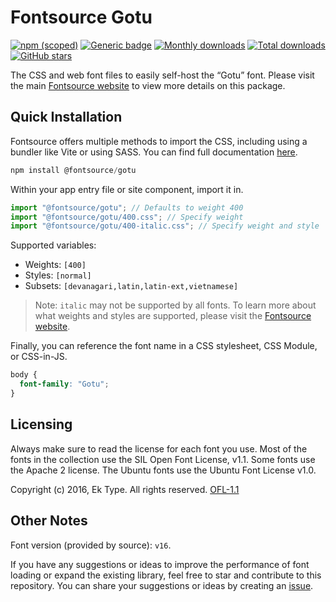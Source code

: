 # Fontsource Gotu

[![npm (scoped)](https://img.shields.io/npm/v/@fontsource/gotu?color=brightgreen)](https://www.npmjs.com/package/@fontsource/gotu) [![Generic badge](https://img.shields.io/badge/fontsource-passing-brightgreen)](https://github.com/fontsource/fontsource) [![Monthly downloads](https://badgen.net/npm/dm/@fontsource/gotu)](https://github.com/fontsource/fontsource) [![Total downloads](https://badgen.net/npm/dt/@fontsource/gotu)](https://github.com/fontsource/fontsource) [![GitHub stars](https://img.shields.io/github/stars/fontsource/fontsource.svg?style=social&label=Star)](https://github.com/fontsource/fontsource/stargazers)

The CSS and web font files to easily self-host the “Gotu” font. Please visit the main [Fontsource website](https://fontsource.org/fonts/gotu) to view more details on this package.

## Quick Installation

Fontsource offers multiple methods to import the CSS, including using a bundler like Vite or using SASS. You can find full documentation [here](https://fontsource.org/docs/getting-started/introduction).

```javascript
npm install @fontsource/gotu
```

Within your app entry file or site component, import it in.

```javascript
import "@fontsource/gotu"; // Defaults to weight 400
import "@fontsource/gotu/400.css"; // Specify weight
import "@fontsource/gotu/400-italic.css"; // Specify weight and style
```

Supported variables:
- Weights: `[400]`
- Styles: `[normal]`
- Subsets: `[devanagari,latin,latin-ext,vietnamese]`

> Note: `italic` may not be supported by all fonts. To learn more about what weights and styles are supported, please visit the [Fontsource website](https://fontsource.org/fonts/gotu).

Finally, you can reference the font name in a CSS stylesheet, CSS Module, or CSS-in-JS.

```css
body {
  font-family: "Gotu";
}
```

## Licensing
Always make sure to read the license for each font you use. Most of the fonts in the collection use the SIL Open Font License, v1.1. Some fonts use the Apache 2 license. The Ubuntu fonts use the Ubuntu Font License v1.0.

Copyright (c) 2016, Ek Type. All rights reserved.
[OFL-1.1](http://scripts.sil.org/OFL)

## Other Notes
Font version (provided by source): `v16`.

If you have any suggestions or ideas to improve the performance of font loading or expand the existing library, feel free to star and contribute to this repository. You can share your suggestions or ideas by creating an [issue](https://github.com/fontsource/fontsource/issues).